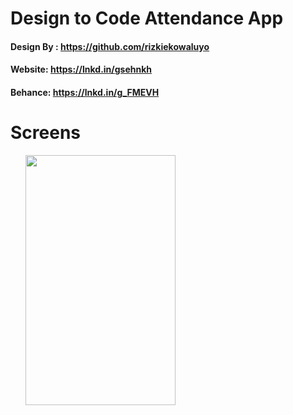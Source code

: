 # Design to Code Attendance App
#### Design By : https://github.com/rizkiekowaluyo 
#### Website: https://lnkd.in/gsehnkh 
#### Behance: https://lnkd.in/g_FMEVH

# Screens
<ul>
  <img src="https://user-images.githubusercontent.com/37612490/119694148-2c62f300-be77-11eb-931c-566371f79f54.PNG" width=240 height=400>
</ul>

